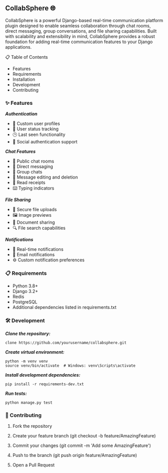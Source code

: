 ## CollabSphere 🌐

CollabSphere is a powerful Django-based real-time communication platform plugin designed to enable seamless collaboration through chat rooms, direct messaging, group conversations, and file sharing capabilities. Built with scalability and extensibility in mind, CollabSphere provides a robust foundation for adding real-time communication features to your Django applications.


📋 Table of Contents

- Features
- Requirements
- Installation
- Development
- Contributing

### ✨ Features

**_Authentication_**

- 🔐 Custom user profiles
- 👤 User status tracking
- 🕒 Last seen functionality
- 🔑 Social authentication support

**_Chat Features_**

- 💬 Public chat rooms
- 📱 Direct messaging
- 👥 Group chats
- 📝 Message editing and deletion
- 👀 Read receipts
- ⌨️ Typing indicators

**_File Sharing_**

- 📁 Secure file uploads
- 🖼️ Image previews
- 📄 Document sharing
- 🔍 File search capabilities

**_Notifications_**

- 🔔 Real-time notifications
- 📧 Email notifications
- ⚙️ Custom notification preferences

### 📋 Requirements

- Python 3.8+
- Django 3.2+
- Redis
- PostgreSQL
- Additional dependencies listed in requirements.txt


### 🛠️ Development

**_Clone the repository:_**

```
clone https://github.com/yourusername/collabsphere.git

```

**_Create virtual environment:_**

```
python -m venv venv
source venv/bin/activate  # Windows: venv\Scripts\activate

```

**_Install development dependencies:_**

```
pip install -r requirements-dev.txt

```
**_Run tests:_**

```
python manage.py test

```
### 🤝 Contributing

1. Fork the repository

2. Create your feature branch (git checkout -b feature/AmazingFeature)

3. Commit your changes (git commit -m 'Add some AmazingFeature')

4. Push to the branch (git push origin feature/AmazingFeature)

5. Open a Pull Request